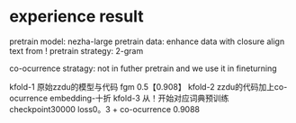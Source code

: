 # experience result

pretrain model: nezha-large 
pretrain data: enhance data with closure  align text from !
pretrain strategy: 2-gram

co-ocurrence stratagy: not in futher pretrain and we use it in fineturning 

kfold-1 原始zzdu的模型与代码 fgm 0.5【0.908】
kfold-2 zzdu的代码加上co-ocurrence embedding-十折 
kfold-3 从！开始对应词典预训练checkpoint30000 loss0。3 + co-ocurrence 0.9088


